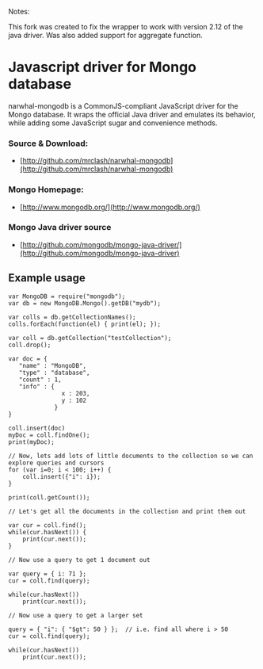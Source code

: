 Notes:

This fork was created to fix the wrapper to work with version 2.12 of the java driver.
Was also added support for aggregate function.

Javascript driver for Mongo database
===========

narwhal-mongodb is a CommonJS-compliant JavaScript driver for the Mongo database. It wraps the official Java driver and emulates its behavior, while adding some JavaScript sugar and convenience methods.

### Source & Download:

* [http://github.com/mrclash/narwhal-mongodb](http://github.com/mrclash/narwhal-mongodb)


### Mongo Homepage:

* [http://www.mongodb.org/](http://www.mongodb.org/)

### Mongo Java driver source

* [http://github.com/mongodb/mongo-java-driver/](http://github.com/mongodb/mongo-java-driver)


Example usage
------------------------

    var MongoDB = require("mongodb");
    var db = new MongoDB.Mongo().getDB("mydb");

    var colls = db.getCollectionNames();
    colls.forEach(function(el) { print(el); });

    var coll = db.getCollection("testCollection");
    coll.drop();

    var doc = {
       "name" : "MongoDB",
       "type" : "database",
       "count" : 1,
       "info" : {
                   x : 203,
                   y : 102
                 }
    }

    coll.insert(doc)
    myDoc = coll.findOne();
    print(myDoc);

    // Now, lets add lots of little documents to the collection so we can explore queries and cursors
    for (var i=0; i < 100; i++) {
        coll.insert({"i": i});
    }

    print(coll.getCount());

    // Let's get all the documents in the collection and print them out

    var cur = coll.find();
    while(cur.hasNext()) {
        print(cur.next());
    }

    // Now use a query to get 1 document out

    var query = { i: 71 };
    cur = coll.find(query);

    while(cur.hasNext())
        print(cur.next());

    // Now use a query to get a larger set

    query = { "i": { "$gt": 50 } };  // i.e. find all where i > 50
    cur = coll.find(query);

    while(cur.hasNext())
        print(cur.next());
